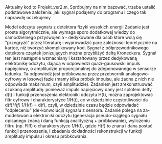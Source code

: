Aktualny kod to Projekt_ver2.m. Spróbujmy na nim bazować, trzeba ustalić podstawowe założenia: jaki sygnal podajemy do programu i czego tak naprawdę oczekujemy


Model odczytu sygnału z detektora fizyki wysokich energii
Zadanie jest proste algorytmicznie, ale wymaga sporo dodatkowej wiedzy do samodzielnego przyswojenia - dedykowane dla osób które wolą się "przegryźć" przez literaturę i wyprowadzić parę zależności teoretycznie na kartce, niż tworzyć skomplikowany kod.
Sygnał z półprzewodnikowego detektora cząstek jonizujących można przybliżyć deltą Kroneckera. Sygnał ten jest następnie wzmacniany i kształtowany przez dedykowaną elektronikę odczytu, dającą w odpowiedzi quazi-gausowski impuls napięciowy, o amplitudzie proporcjonalnej do zdeponowanego w sensorze ładunku. Ta odpowiedź jest próbkowana przez przetwornik analogowo-cyfrowy w losowej fazie (mamy kilka próbek impulsu, ale żadna z nich nie odpowiada maksimum, czyli amplitudzie).
Zadaniem jest zrekonstruować szukaną amplitudę: ponieważ impuls napięciowy dany jest splotem delty d(t) i funkcji przenoszenia elektroniki odczytu H(t), można zaprojektować filtr cyfrowy i charakterystyce 1/H(t), co w dziedzinie częstotliwości da d(f)*H(f)* 1/H(f) = d(f), czyli, w dziedzinie czasu będzie odpowiadać "odpleceniu" (de-konwolucji) sygnału z sensora.
Zadanie polega na za-modelowaniu elektroniki odczytu (generacja pseudo-ciągłego sygnału opisanego znaną i daną funkcją analityczną + próbkowanie), wyliczeniu filtru (np. FIR) o charakterystyce 1/H(f), gdzie H(f) to znana i dana postać funkcji przenoszenia, i zbadaniu dokładności rekonstrukcji w funkcji amplitudy impulsu i okresu próbkowania.
